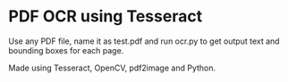 # PDF OCR using Tesseract
Use any PDF file, name it as test.pdf and run ocr.py to get output text and bounding boxes for each page.

Made using Tesseract, OpenCV, pdf2image and Python.